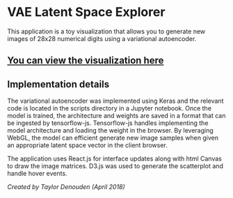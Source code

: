 # VAE Latent Space Explorer

This application is a toy visualization that allows you to generate new images of 28x28 numerical digits using a variational autoencoder.

## [You can view the visualization here](https://tayden.github.io/VAE-Latent-Space-Explorer/)

## Implementation details

The variational autoencoder was implemented using Keras and the relevant code is located in the scripts directory in a Jupyter notebook.
Once the model is trained, the architecture and weights are saved in a format that can be ingested by tensorflow-js. Tensorflow-js handles
implementing the model architecture and loading the weight in the browser. By leveraging WebGL, the model can efficient generate new image samples when given an appropriate latent space vector in the client browser.

The application uses React.js for interface updates along with html Canvas to draw the image matrices. D3.js was used to generate the scatterplot and handle hover events.

_Created by Taylor Denouden (April 2018)_
